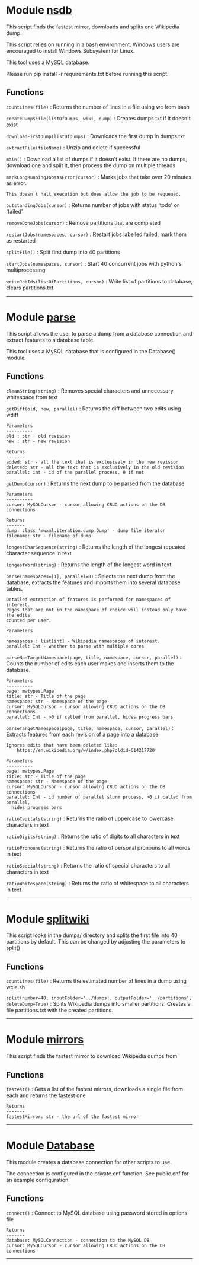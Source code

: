 Module [nsdb](nsdb/nsdb.py)
===========
This script finds the fastest mirror, downloads and splits one Wikipedia
dump.

This script relies on running in a bash environment. Windows users are
encouraged to install Windows Subsystem for Linux.

This tool uses a MySQL database.

Please run pip install -r requirements.txt before running this script.

Functions
---------

    
`countLines(file)`
:   Returns the number of lines in a file using wc from bash

    
`createDumpsFile(listOfDumps, wiki, dump)`
:   Creates dumps.txt if it doesn't exist

    
`downloadFirstDump(listOfDumps)`
:   Downloads the first dump in dumps.txt

    
`extractFile(fileName)`
:   Unzip and delete if successful

    
`main()`
:   Download a list of dumps if it doesn't exist. If there are no dumps,
    download one and split it, then process the dump on multiple threads

    
`markLongRunningJobsAsError(cursor)`
:   Marks jobs that take over 20 minutes as error.
    
    This doesn't halt execution but does allow the job to be requeued.

    
`outstandingJobs(cursor)`
:   Returns number of jobs with status 'todo' or 'failed'

    
`removeDoneJobs(cursor)`
:   Remove partitions that are completed

    
`restartJobs(namespaces, cursor)`
:   Restart jobs labelled failed, mark them as restarted

    
`splitFile()`
:   Split first dump into 40 partitions

    
`startJobs(namespaces, cursor)`
:   Start 40 concurrent jobs with python's multiprocessing

    
`writeJobIds(listOfPartitions, cursor)`
:   Write list of partitions to database, clears partitions.txt

-----


Module [parse](nsdb/parse.py)
============
This script allows the user to parse a dump from a database connection
and extract features to a database table.

This tool uses a MySQL database that is configured in the Database() module.

Functions
---------

    
`cleanString(string)`
:   Removes special characters and unnecessary whitespace from text

    
`getDiff(old, new, parallel)`
:   Returns the diff between two edits using wdiff
    
    Parameters
    ----------
    old : str - old revision
    new : str - new revision
    
    Returns
    -------
    added: str - all the text that is exclusively in the new revision
    deleted: str - all the text that is exclusively in the old revision
    parallel: int - id of the parallel process, 0 if not

    
`getDump(cursor)`
:   Returns the next dump to be parsed from the database
    
    Parameters
    ----------
    cursor: MySQLCursor - cursor allowing CRUD actions on the DB connections
    
    Returns
    -------
    dump: class 'mwxml.iteration.dump.Dump' - dump file iterator
    filename: str - filename of dump

    
`longestCharSequence(string)`
:   Returns the length of the longest repeated character sequence in text

    
`longestWord(string)`
:   Returns the length of the longest word in text

    
`parse(namespaces=[1], parallel=0)`
:   Selects the next dump from the database, extracts the features and
    imports them into several database tables.
    
    Detailed extraction of features is performed for namespaces of interest.
    Pages that are not in the namespace of choice will instead only have the edits
    counted per user.
    
    Parameters
    ----------
    namespaces : list[int] - Wikipedia namespaces of interest.
    parallel: Int - whether to parse with multiple cores

    
`parseNonTargetNamespace(page, title, namespace, cursor, parallel)`
:   Counts the number of edits each user makes and inserts them to the database.
    
    Parameters
    ----------
    page: mwtypes.Page
    title: str - Title of the page
    namespace: str - Namespace of the page
    cursor: MySQLCursor - cursor allowing CRUD actions on the DB connections
    parallel: Int - >0 if called from parallel, hides progress bars

    
`parseTargetNamespace(page, title, namespace, cursor, parallel)`
:   Extracts features from each revision of a page into a database
    
    Ignores edits that have been deleted like:
        https://en.wikipedia.org/w/index.php?oldid=614217720
    
    Parameters
    ----------
    page: mwtypes.Page
    title: str - Title of the page
    namespace: str - Namespace of the page
    cursor: MySQLCursor - cursor allowing CRUD actions on the DB connections
    parallel: Int - id number of parallel slurm process, >0 if called from parallel, 
      hides progress bars

    
`ratioCapitals(string)`
:   Returns the ratio of uppercase to lowercase characters in text

    
`ratioDigits(string)`
:   Returns the ratio of digits to all characters in text

    
`ratioPronouns(string)`
:   Returns the ratio of personal pronouns to all words in text

    
`ratioSpecial(string)`
:   Returns the ratio of special characters to all characters in text

    
`ratioWhitespace(string)`
:   Returns the ratio of whitespace to all characters in text

-----


Module [splitwiki](nsdb/splitwiki.py)
================
This script looks in the dumps/ directory and splits the first file into 40
partitions by default. This can be changed by adjusting the parameters to split()

Functions
---------

    
`countLines(file)`
:   Returns the estimated number of lines in a dump using wcle.sh

    
`split(number=40, inputFolder='../dumps', outputFolder='../partitions', deleteDump=True)`
:   Splits Wikipedia dumps into smaller partitions. Creates a file
    partitions.txt with the created partitions.

-----


Module [mirrors](nsdb/mirrors.py)
==============
This script finds the fastest mirror to download Wikipedia dumps from

Functions
---------

    
`fastest()`
:   Gets a list of the fastest mirrors, downloads a single file from each
    and returns the fastest one
    
    Returns
    -------
    fastestMirror: str - the url of the fastest mirror

-----


Module [Database](nsdb/Database.py)
===============
This module creates a database connection for other scripts to use.

The connection is configured in the private.cnf function. See public.cnf for an 
example configuration.

Functions
---------

    
`connect()`
:   Connect to MySQL database using password stored in options file
    
    Returns
    -------
    database: MySQLConnection - connection to the MySQL DB
    cursor: MySQLCursor - cursor allowing CRUD actions on the DB connections

-----
